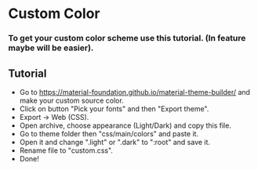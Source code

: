 # Custom Color
### To get your custom color scheme use this tutorial. (In feature maybe will be easier).

## Tutorial
* Go to https://material-foundation.github.io/material-theme-builder/ and make your custom source color.
* Click on button "Pick your fonts" and then "Export theme".
* Export -> Web (CSS).
* Open archive, choose appearance (Light/Dark) and copy this file.
* Go to theme folder then "css/main/colors" and paste it.
* Open it and change ".light" or ".dark" to ":root" and save it.
* Rename file to "custom.css".
* Done!